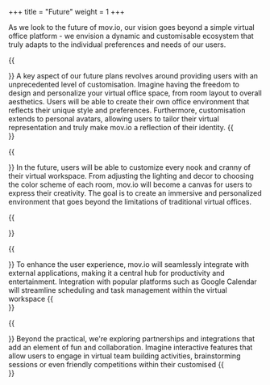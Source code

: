 +++
title = "Future"
weight = 1
+++

As we look to the future of mov.io, our vision goes beyond a simple virtual office platform - we envision a dynamic and customisable ecosystem that truly adapts to the individual preferences and needs of our users.

{{<section title="Unleash personalisation">}}
A key aspect of our future plans revolves around providing users with an unprecedented level of customisation. Imagine having the freedom to design and personalize your virtual office space, from room layout to overall aesthetics. Users will be able to create their own office environment that reflects their unique style and preferences. Furthermore, customisation extends to personal avatars, allowing users to tailor their virtual representation and truly make mov.io a reflection of their identity.
{{</section>}}

{{<section title="Customize your virtual space">}}
In the future, users will be able to customize every nook and cranny of their virtual workspace. From adjusting the lighting and decor to choosing the color scheme of each room, mov.io will become a canvas for users to express their creativity. The goal is to create an immersive and personalized environment that goes beyond the limitations of traditional virtual offices.

{{</section>}}

{{<section title="Seamless integration with external applications">}}
To enhance the user experience, mov.io will seamlessly integrate with external applications, making it a central hub for productivity and entertainment. Integration with popular platforms such as Google Calendar will streamline scheduling and task management within the virtual workspace
{{</section>}}

{{<section title="Fun collaborations and interaction">}}
Beyond the practical, we're exploring partnerships and integrations that add an element of fun and collaboration. Imagine interactive features that allow users to engage in virtual team building activities, brainstorming sessions or even friendly competitions within their customised 
{{</section>}}


